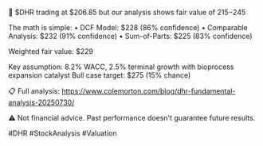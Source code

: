 🎯 $DHR trading at $206.85 but our analysis shows fair value of $215-$245

The math is simple:
• DCF Model: $228 (86% confidence)
• Comparable Analysis: $232 (91% confidence)
• Sum-of-Parts: $225 (83% confidence)

Weighted fair value: $229

Key assumption: 8.2% WACC, 2.5% terminal growth with bioprocess expansion catalyst
Bull case target: $275 (15% chance)

📋 Full analysis: https://www.colemorton.com/blog/dhr-fundamental-analysis-20250730/

⚠️ Not financial advice. Past performance doesn't guarantee future results.

#DHR #StockAnalysis #Valuation
